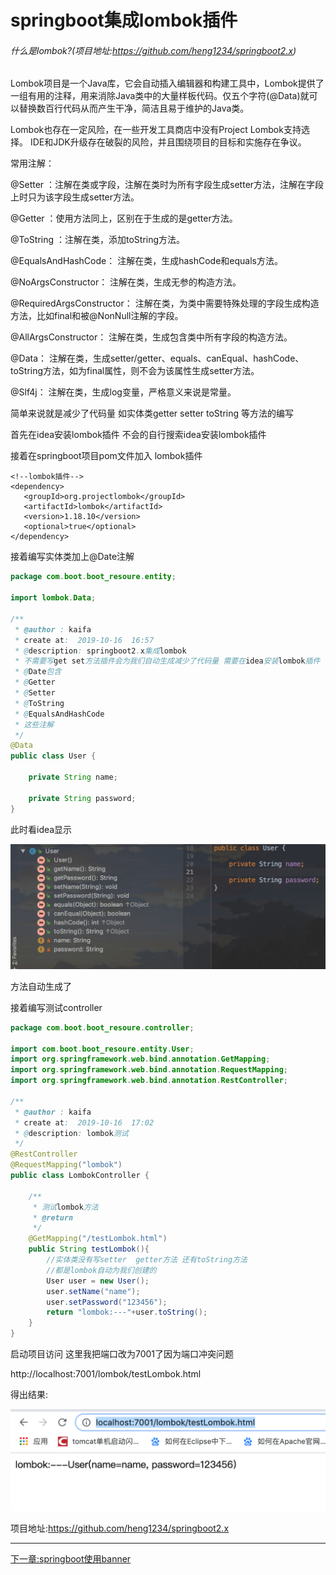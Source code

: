 # springboot集成lombok插件

###### 什么是lombok?(项目地址:https://github.com/heng1234/springboot2.x)

Lombok项目是一个Java库，它会自动插入编辑器和构建工具中，Lombok提供了一组有用的注释，用来消除Java类中的大量样板代码。仅五个字符(@Data)就可以替换数百行代码从而产生干净，简洁且易于维护的Java类。

Lombok也存在一定风险，在一些开发工具商店中没有Project Lombok支持选择。 IDE和JDK升级存在破裂的风险，并且围绕项目的目标和实施存在争议。

常用注解：

@Setter ：注解在类或字段，注解在类时为所有字段生成setter方法，注解在字段上时只为该字段生成setter方法。

@Getter ：使用方法同上，区别在于生成的是getter方法。

@ToString ：注解在类，添加toString方法。

@EqualsAndHashCode： 注解在类，生成hashCode和equals方法。

@NoArgsConstructor： 注解在类，生成无参的构造方法。

@RequiredArgsConstructor： 注解在类，为类中需要特殊处理的字段生成构造方法，比如final和被@NonNull注解的字段。

@AllArgsConstructor： 注解在类，生成包含类中所有字段的构造方法。

@Data： 注解在类，生成setter/getter、equals、canEqual、hashCode、toString方法，如为final属性，则不会为该属性生成setter方法。

@Slf4j： 注解在类，生成log变量，严格意义来说是常量。

简单来说就是减少了代码量 如实体类getter setter toString 等方法的编写



首先在idea安装lombok插件 不会的自行搜索idea安装lombok插件



接着在springboot项目pom文件加入 lombok插件

```
<!--lombok插件-->
<dependency>
   <groupId>org.projectlombok</groupId>
   <artifactId>lombok</artifactId>
   <version>1.18.10</version>
   <optional>true</optional>
</dependency>
```

接着编写实体类加上@Date注解

```java
package com.boot.boot_resoure.entity;

import lombok.Data;

/**
 * @author : kaifa
 * create at:  2019-10-16  16:57
 * @description: springboot2.x集成lombok
 * 不需要写get set方法插件会为我们自动生成减少了代码量 需要在idea安装lombok插件
 * @Date包含
 * @Getter
 * @Setter
 * @ToString
 * @EqualsAndHashCode
 * 这些注解
 */
@Data
public class User {

    private String name;

    private String password;
}
```

此时看idea显示

![image-20191016173755725](lombok.assets/image-20191016173755725.png)

方法自动生成了

接着编写测试controller

```java
package com.boot.boot_resoure.controller;

import com.boot.boot_resoure.entity.User;
import org.springframework.web.bind.annotation.GetMapping;
import org.springframework.web.bind.annotation.RequestMapping;
import org.springframework.web.bind.annotation.RestController;

/**
 * @author : kaifa
 * create at:  2019-10-16  17:02
 * @description: lombok测试
 */
@RestController
@RequestMapping("lombok")
public class LombokController {

    /**
     * 测试lombok方法
     * @return
     */
    @GetMapping("/testLombok.html")
    public String testLombok(){
        //实体类没有写setter  getter方法 还有toString方法
        //都是lombok自动为我们创建的
        User user = new User();
        user.setName("name");
        user.setPassword("123456");
        return "lombok:---"+user.toString();
    }
}
```

启动项目访问 这里我把端口改为7001了因为端口冲突问题

http://localhost:7001/lombok/testLombok.html

得出结果:

![image-20191016173935901](lombok.assets/image-20191016173935901.png)

项目地址:https://github.com/heng1234/springboot2.x

------

[下一章:springboot使用banner](banner.md)
